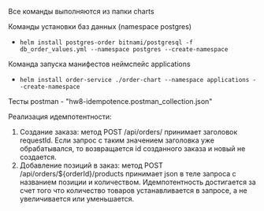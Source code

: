 
Все команды выполняются из папки charts

Команды установки баз данных (namespace postgres)
*  `helm install postgres-order bitnami/postgresql -f db_order_values.yml --namespace postgres --create-namespace`  

Команда запуска манифестов неймспейс applications  
* `helm install order-service ./order-chart --namespace applications --create-namespace`

Тесты postman - "hw8-idempotence.postman_collection.json"  

Реализация идемпотентности:  
1) Создание заказа: метод POST /api/orders/ принимает заголовок requestId. 
   Если запрос с таким значением заголовка уже обрабатывался, то возвращается id созданного заказа и новый не создается.
2) Добавление позиций в заказ: метод POST /api/orders/${orderId}/products 
   принимает json в теле запроса с названием позиции и количеством. 
   Идемпотентность достигается за счет того что количество товаров устанавливается в запросе, а не увеличивается или уменьшается.